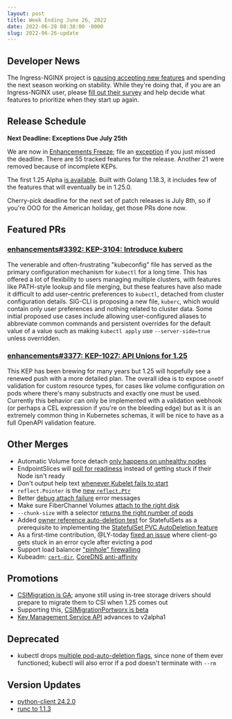 ```yaml
---
layout: post
title: Week Ending June 26, 2022
date: 2022-06-28 08:38:00 -0000
slug: 2022-06-26-update
---
```


## Developer News

The Ingress-NGINX project is [pausing accepting new features](https://groups.google.com/a/kubernetes.io/g/dev/c/rxtrKvT_Q8E) and spending the next season working on stability.  While they're doing that, if you are an Ingress-NGINX user, please [fill out their survey](https://www.surveymonkey.com/r/ingressngx2022) and help decide what features to prioritize when they start up again.

## Release Schedule

**Next Deadline: Exceptions Due July 25th**

We are now in [Enhancements Freeze](https://groups.google.com/a/kubernetes.io/g/dev/c/qbHV81RWvq0); file an [exception](https://github.com/kubernetes/sig-release/blob/master/releases/EXCEPTIONS.md) if you just missed the deadline. There are 55 tracked features for the release. Another 21 were removed because of incomplete KEPs.

The first 1.25 Alpha [is available](https://github.com/kubernetes/kubernetes/blob/master/CHANGELOG/CHANGELOG-1.25.md).  Built with Golang 1.18.3, it includes few of the features that will eventually be in 1.25.0.

Cherry-pick deadline for the next set of patch releases is July 8th, so if you're OOO for the American holiday, get those PRs done now.

## Featured PRs

### [enhancements#3392: KEP-3104: Introduce kuberc](https://github.com/kubernetes/enhancements/pull/3392)

The venerable and often-frustrating "kubeconfig" file has served as the primary configuration mechanism for `kubectl` for a long time. This has offered a lot of flexibility to users managing multiple clusters, with features like PATH-style lookup and file merging, but these features have also made it difficult to add user-centric preferences to `kubectl`, detached from cluster configuration details. SIG-CLI is proposing a new file, `kuberc`, which would contain only user preferences and nothing related to cluster data. Some initial proposed use cases include allowing user-configured aliases to abbreviate common commands and persistent overrides for the default value of a value such as making `kubectl apply` use `--server-side=true` unless overridden.

### [enhancements#3377: KEP-1027: API Unions for 1.25](https://github.com/kubernetes/enhancements/pull/3377)

This KEP has been brewing for many years but 1.25 will hopefully see a renewed push with a more detailed plan. The overall idea is to expose `oneOf` validation for custom resource types, for cases like volume configuration on pods where there's many substructs and exactly one must be used. Currently this behavior can only be implemented with a validation webhook (or perhaps a CEL expression if you're on the bleeding edge) but as it is an extremely common thing in Kubernetes schemas, it will be nice to have as a full OpenAPI validation feature.

## Other Merges

* Automatic Volume force detach [only happens on unhealthy nodes](https://github.com/kubernetes/kubernetes/pull/110721)
* EndpointSlices will [poll for readiness](https://github.com/kubernetes/kubernetes/pull/110639) instead of getting stuck if their Node isn't ready
* Don't output help text [whenever Kubelet fails to start](https://github.com/kubernetes/kubernetes/pull/110728)
* `reflect.Pointer` is the [new `reflect.Ptr`](https://github.com/kubernetes/kubernetes/pull/110788)
* Better [debug attach failure](https://github.com/kubernetes/kubernetes/pull/110764) error messages
* Make sure FiberChannel Volumes [attach to the right disk](https://github.com/kubernetes/kubernetes/pull/110719)
* `--chunk-size` with a selector [returns the right number of pods](https://github.com/kubernetes/kubernetes/pull/110652)
* Added [owner reference auto-deletion test](https://github.com/kubernetes/kubernetes/pull/110612) for StatefulSets as a prerequisite to implementing the [StatefulSet PVC AutoDeletion feature](https://github.com/kubernetes/enhancements/tree/master/keps/sig-apps/1847-autoremove-statefulset-pvcs)
* As a first-time contribution, @LY-today [fixed an issue](https://github.com/kubernetes/kubernetes/pull/110425) where client-go gets stuck in an error cycle after evicting a pod
* Support load balancer ["pinhole" firewalling](https://github.com/kubernetes/kubernetes/pull/109510)
* Kubeadm: [`cert-dir`](https://github.com/kubernetes/kubernetes/pull/110709), [CoreDNS anti-affinity](https://github.com/kubernetes/kubernetes/pull/110593)

## Promotions

* [CSIMigration is GA](https://github.com/kubernetes/kubernetes/pull/110410); anyone still using in-tree storage drivers should prepare to migrate them to CSI when 1.25 comes out
* Supporting this, [CSIMigrationPortworx is beta](https://github.com/kubernetes/kubernetes/pull/110411)
* [Key Management Service API](https://github.com/kubernetes/kubernetes/pull/110201) advances to v2alpha1

## Deprecated

* kubectl drops [multiple pod-auto-deletion flags](https://github.com/kubernetes/kubernetes/pull/110668), since none of them ever functioned; kubectl will also error if a pod doesn't terminate with `--rm`

## Version Updates

* [python-client 24.2.0](https://github.com/kubernetes-client/python/releases/tag/v24.2.0)
* [runc to 1.1.3](https://github.com/kubernetes/kubernetes/pull/110496)
